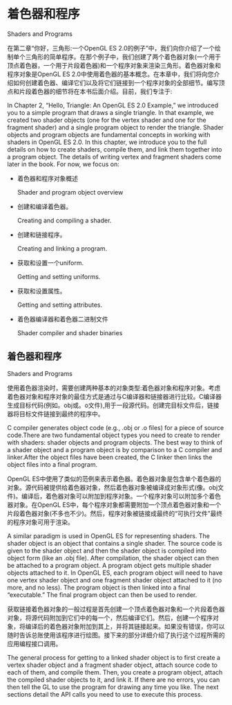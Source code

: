 # 着色器和程序

Shaders and Programs

在第二章“你好，三角形:一个OpenGL  ES  2.0的例子”中，我们向你介绍了一个绘制单个三角形的简单程序。在那个例子中，我们创建了两个着色器对象(一个用于顶点着色器，一个用于片段着色器)和一个程序对象来渲染三角形。着色器对象和程序对象是OpenGL  ES  2.0中使用着色器的基本概念。在本章中，我们将向您介绍如何创建着色器、编译它们以及将它们链接到一个程序对象的全部细节。编写顶点和片段着色器的细节将在本书后面介绍。目前，我们专注于:

In Chapter 2, “Hello, Triangle: An OpenGL ES 2.0 Example,” we introduced you  to a simple program that draws a single triangle. In that example, we created  two shader objects (one for the vertex shader and one for the fragment shader)  and a single program object to render the triangle. Shader objects and program  objects are fundamental concepts in working with shaders in OpenGL ES 2.0. In  this chapter, we introduce you to the full details on how to create shaders,  compile them, and link them together into a program object. The details of  writing vertex and fragment shaders come later in the book. For now, we focus  on:

- 着色器和程序对象概述

  Shader and program object overview

- 创建和编译着色器。

  Creating and compiling a shader.

- 创建和链接程序。

  Creating and linking a program.

- 获取和设置一个uniform.

  Getting and setting uniforms.

- 获取和设置属性。

  Getting and setting attributes.

- 着色器编译器和着色器二进制文件

  Shader compiler and shader binaries

## 着色器和程序

Shaders and Programs

使用着色器渲染时，需要创建两种基本的对象类型:着色器对象和程序对象。考虑着色器对象和程序对象的最佳方式是通过与C编译器和链接器进行比较。C编译器生成目标代码(例如。obj或。o文件),用于一段源代码。创建完目标文件后，链接器将目标文件链接到最终的程序中。

C compiler generates object code (e.g., .obj or .o files) for a piece of  source code.There are two fundamental object types you need to create to render with  shaders: shader objects and program objects. The best way to think of a shader  object and a program object is by comparison to a C compiler and  linker.After the object files have been created, the C linker then links the object  files into a final program.

OpenGL  ES中使用了类似的范例来表示着色器。着色器对象是包含单个着色器的对象。源代码被提供给着色器对象，然后着色器对象被编译成对象形式(像。obj文件)。编译后，着色器对象可以附加到程序对象。一个程序对象可以附加多个着色器对象。在OpenGL  ES中，每个程序对象都需要附加一个顶点着色器对象和一个片段着色器对象(不多也不少)。然后，程序对象被链接成最终的“可执行文件”最终的程序对象可用于渲染。

A similar paradigm is used in OpenGL ES for representing shaders. The shader  object is an object that contains a single shader. The source code is given to  the shader object and then the shader object is compiled into object form (like  an .obj file). After compilation, the shader object can then be attached to a  program object. A program object gets multiple shader objects attached to it. In  OpenGL ES, each program object will need to have one vertex shader object and  one fragment shader object attached to it (no more, and no less). The program  object is then linked into a final “executable.” The final program object can  then be used to render.

获取链接着色器对象的一般过程是首先创建一个顶点着色器对象和一个片段着色器对象，将源代码附加到它们中的每一个，然后编译它们。然后，创建一个程序对象，将编译后的着色器对象附加到其上，并将其链接起来。如果没有错误，你可以随时告诉总账使用该程序进行绘图。接下来的部分详细介绍了执行这个过程所需的应用编程接口调用。

The general process for getting to a linked shader object is to first create a  vertex shader object and a fragment shader object, attach source code to each of  them, and compile them. Then, you create a program object, attach the compiled  shader objects to it, and link it. If there are no errors, you can then tell the  GL to use the program for drawing any time you like. The next sections detail  the API calls you need to use to execute this process.

